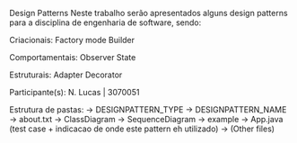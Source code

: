 Design Patterns
Neste trabalho serão apresentados alguns design patterns para a disciplina de engenharia de software, sendo:

Criacionais:
    Factory mode
    Builder
    
Comportamentais:
    Observer
    State
    
Estruturais:
    Adapter
    Decorator
    
Participante(s):
N. Lucas | 3070051

Estrutura de pastas:
    -> DESIGNPATTERN_TYPE
        -> DESIGNPATTERN_NAME
	    -> about.txt 
            -> ClassDiagram
            -> SequenceDiagram
            -> example
                -> App.java (test case + indicacao de onde este pattern eh utilizado)
                -> (Other files)
